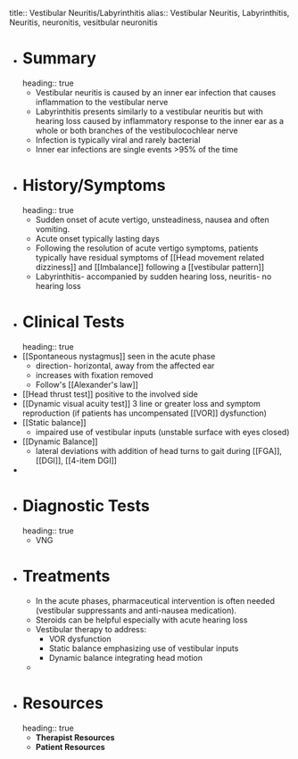 title:: Vestibular Neuritis/Labyrinthitis
alias:: Vestibular Neuritis, Labyrinthitis, Neuritis, neuronitis, vesitbular neuronitis

- # Summary
  heading:: true
	- Vestibular neuritis is caused by an inner ear infection that causes inflammation to the vestibular nerve
	- Labyrinthitis presents similarly to a vestibular neuritis but with hearing loss caused by inflammatory response to the inner ear as a whole or both branches of the vestibulocochlear nerve
	- Infection is typically viral and rarely bacterial
	- Inner ear infections are single events >95% of the time
- # History/Symptoms
  heading:: true
	- Sudden onset of acute vertigo, unsteadiness, nausea and often vomiting.
	- Acute onset typically lasting days
	- Following the resolution of acute vertigo symptoms, patients typically have residual symptoms of [[Head movement related dizziness]] and [[Imbalance]] following a [[vestibular pattern]]
	- Labyrinthitis- accompanied by sudden hearing loss, neuritis- no hearing loss
- # Clinical Tests
  heading:: true
- [[Spontaneous nystagmus]] seen in the acute phase
	- direction- horizontal, away from the affected ear
	- increases with fixation removed
	- Follow's [[Alexander's law]]
- [[Head thrust test]] positive to the involved side
- [[Dynamic visual acuity test]] 3 line or greater loss and symptom reproduction (if patients has uncompensated [[VOR]] dysfunction)
- [[Static balance]]
	- impaired use of vestibular inputs (unstable surface with eyes closed)
- [[Dynamic Balance]]
	- lateral deviations with addition of head turns to gait during [[FGA]], [[DGI]], [[4-item DGI]]
-
- # Diagnostic Tests
  heading:: true
	- VNG
- # Treatments
	- In the acute phases, pharmaceutical intervention is often needed (vestibular suppressants and anti-nausea medication).
	- Steroids can be helpful especially with acute hearing loss
	- Vestibular therapy to address:
		- VOR dysfunction
		- Static balance emphasizing use of vestibular inputs
		- Dynamic balance integrating head motion
	-
- # Resources
  heading:: true
	- **Therapist Resources**
	- **Patient Resources**